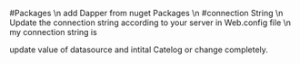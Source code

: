 #Packages \n
add Dapper from nuget Packages \n 
#connection String \n
Update the connection string according to your server in Web.config file \n
my connection string is 
<connectionStrings>
		<add name ="conn" connectionString="Data Source=ASAD-KAMAL;Initial Catalog=WadE16;Integrated Security=True;" providerName="System.Data.SqlClient" />
</connectionStrings>

update value of datasource and intital Catelog or change completely.
